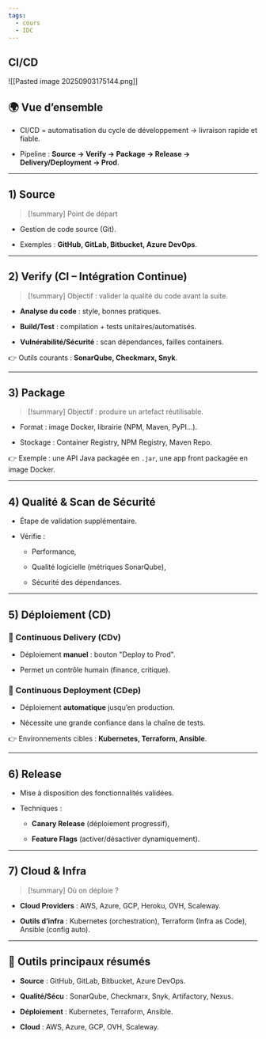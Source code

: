 ```yaml
---
tags:
  - cours
  - IDC
---
```

## CI/CD 

![[Pasted image 20250903175144.png]]

## 🌍 Vue d’ensemble

- CI/CD = automatisation du cycle de développement → livraison rapide et fiable.
    
- Pipeline : **Source → Verify → Package → Release → Delivery/Deployment → Prod**.
    

---

## 1) Source

> [!summary] Point de départ

- Gestion de code source (Git).
    
- Exemples : **GitHub, GitLab, Bitbucket, Azure DevOps**.



---

## 2) Verify (CI – Intégration Continue)

> [!summary] Objectif : valider la qualité du code avant la suite.

- **Analyse du code** : style, bonnes pratiques.
    
- **Build/Test** : compilation + tests unitaires/automatisés.
    
- **Vulnérabilité/Sécurité** : scan dépendances, failles containers.
    

👉 Outils courants : **SonarQube, Checkmarx, Snyk**.

---

## 3) Package

> [!summary] Objectif : produire un artefact réutilisable.

- Format : image Docker, librairie (NPM, Maven, PyPI…).
    
- Stockage : Container Registry, NPM Registry, Maven Repo.
    

👉 Exemple : une API Java packagée en `.jar`, une app front packagée en image Docker.

---

## 4) Qualité & Scan de Sécurité

- Étape de validation supplémentaire.
    
- Vérifie :
    
    - Performance,
        
    - Qualité logicielle (métriques SonarQube),
        
    - Sécurité des dépendances.
        

---

## 5) Déploiement (CD)

### 🔹 Continuous Delivery (CDv)

- Déploiement **manuel** : bouton "Deploy to Prod".
    
- Permet un contrôle humain (finance, critique).
    

### 🔹 Continuous Deployment (CDep)

- Déploiement **automatique** jusqu’en production.
    
- Nécessite une grande confiance dans la chaîne de tests.
    

👉 Environnements cibles : **Kubernetes, Terraform, Ansible**.

---

## 6) Release

- Mise à disposition des fonctionnalités validées.
    
- Techniques :
    
    - **Canary Release** (déploiement progressif),
        
    - **Feature Flags** (activer/désactiver dynamiquement).
        

---

## 7) Cloud & Infra

> [!summary] Où on déploie ?

- **Cloud Providers** : AWS, Azure, GCP, Heroku, OVH, Scaleway.
    
- **Outils d’infra** : Kubernetes (orchestration), Terraform (Infra as Code), Ansible (config auto).
    

---

## 🧰 Outils principaux résumés

- **Source** : GitHub, GitLab, Bitbucket, Azure DevOps.
    
- **Qualité/Sécu** : SonarQube, Checkmarx, Snyk, Artifactory, Nexus.
    
- **Déploiement** : Kubernetes, Terraform, Ansible.
    
- **Cloud** : AWS, Azure, GCP, OVH, Scaleway.
    
